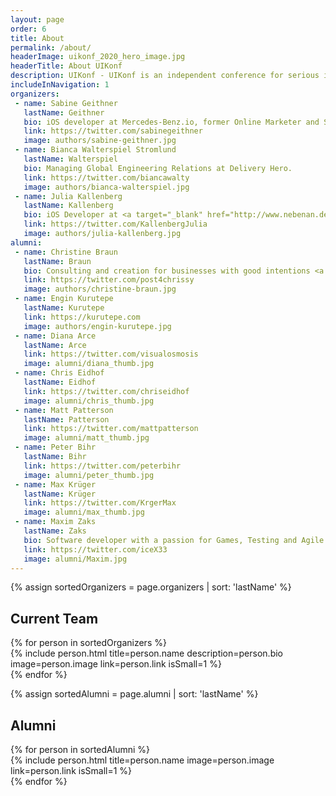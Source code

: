 ```yaml
---
layout: page
order: 6
title: About
permalink: /about/
headerImage: uikonf_2020_hero_image.jpg
headerTitle: About UIKonf
description: UIKonf - UIKonf is an independent conference for serious iOS developers
includeInNavigation: 1
organizers:
 - name: Sabine Geithner
   lastName: Geithner
   bio: iOS developer at Mercedes-Benz.io, former Online Marketer and Scientist.
   link: https://twitter.com/sabinegeithner
   image: authors/sabine-geithner.jpg
 - name: Bianca Walterspiel Stromlund
   lastName: Walterspiel
   bio: Managing Global Engineering Relations at Delivery Hero.
   link: https://twitter.com/biancawalty
   image: authors/bianca-walterspiel.jpg
 - name: Julia Kallenberg
   lastName: Kallenberg
   bio: iOS Developer at <a target="_blank" href="http://www.nebenan.de">nebenan.de</a>. Traveler and former project manager for renewable energies.
   link: https://twitter.com/KallenbergJulia
   image: authors/julia-kallenberg.jpg
alumni:
 - name: Christine Braun
   lastName: Braun
   bio: Consulting and creation for businesses with good intentions <a href="mailto:post@chrissybrown.com">post@chrissybrown.com</a>.
   link: https://twitter.com/post4chrissy
   image: authors/christine-braun.jpg
 - name: Engin Kurutepe
   lastName: Kurutepe
   link: https://kurutepe.com
   image: authors/engin-kurutepe.jpg
 - name: Diana Arce
   lastName: Arce
   link: https://twitter.com/visualosmosis
   image: alumni/diana_thumb.jpg
 - name: Chris Eidhof
   lastName: Eidhof
   link: https://twitter.com/chriseidhof
   image: alumni/chris_thumb.jpg
 - name: Matt Patterson
   lastName: Patterson
   link: https://twitter.com/mattpatterson
   image: alumni/matt_thumb.jpg
 - name: Peter Bihr
   lastName: Bihr
   link: https://twitter.com/peterbihr
   image: alumni/peter_thumb.jpg
 - name: Max Krüger
   lastName: Krüger
   link: https://twitter.com/KrgerMax
   image: alumni/max_thumb.jpg
 - name: Maxim Zaks
   lastName: Zaks
   bio: Software developer with a passion for Games, Testing and Agile.
   link: https://twitter.com/iceX33
   image: alumni/Maxim.jpg
---
```


{% assign sortedOrganizers = page.organizers | sort: 'lastName' %}

<div class="uk-section">
    <div class="uk-container">
        <h2 class="uk-text-center">Current Team</h2>
        <div class="uk-container uk-width-2-3@m">
            <div class="uk-grid uk-flex-center uk-child-width-1-3@m uk-child-width-1-1@s uk-margin-medium-top uk-margin-medium-bottom">
                	{% for person in sortedOrganizers %}
		                <div class="uk-margin-bottom uk-text-center">
                      {% include person.html title=person.name description=person.bio image=person.image link=person.link isSmall=1 %}
	                  </div>
	                {% endfor %}
            </div>
        </div>
    </div>
</div>


{% assign sortedAlumni = page.alumni | sort: 'lastName' %}

<div class="uk-section">
    <div class="uk-container">
        <h2 class="uk-text-center">Alumni</h2>
        <div class="uk-container uk-width-1-1@m">
            <div class="uk-grid uk-flex-center uk-child-width-1-6@m uk-child-width-1-1@s uk-margin-medium-top uk-margin-medium-bottom">
                	{% for person in sortedAlumni %}
		                <div class="uk-margin-bottom uk-text-center">
                      {% include person.html title=person.name image=person.image link=person.link isSmall=1 %}
	                  </div>
	                {% endfor %}
            </div>
        </div>
    </div>
</div>